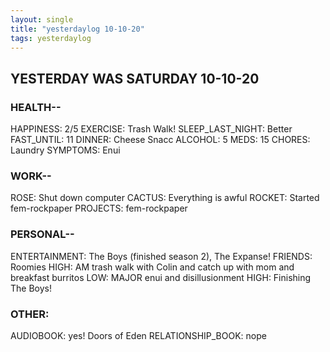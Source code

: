 ```yaml
---
layout: single
title: "yesterdaylog 10-10-20"
tags: yesterdaylog
---
```



## YESTERDAY WAS SATURDAY 10-10-20

### HEALTH--

HAPPINESS: 2/5
EXERCISE: Trash Walk!
SLEEP_LAST_NIGHT: Better
FAST_UNTIL: 11
DINNER: Cheese Snacc
ALCOHOL: 5
MEDS: 15
CHORES: Laundry
SYMPTOMS: Enui


### WORK--

ROSE: Shut down computer 
CACTUS: Everything is awful
ROCKET: Started fem-rockpaper
PROJECTS: fem-rockpaper

### PERSONAL--

ENTERTAINMENT: The Boys (finished season 2), The Expanse!
FRIENDS: Roomies
HIGH: AM trash walk with Colin and catch up with mom and breakfast burritos
LOW: MAJOR enui and disillusionment 
HIGH: Finishing The Boys!

### OTHER:

AUDIOBOOK: yes! Doors of Eden
RELATIONSHIP_BOOK: nope
